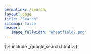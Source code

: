 ```yaml
---
permalink: /search/
layout: page
title: "Search"
sitemap: false
header:
   image_fullwidth: "Wheatfield2.png"
---
```


{% include _google_search.html %}

